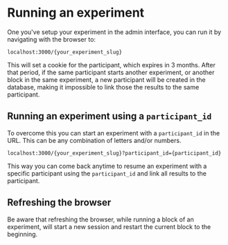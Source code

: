# Running an experiment

One you've setup your experiment in the admin interface, you can run it by navigating with the browser to:

`localhost:3000/{your_experiment_slug}`

This will set a cookie for the participant, which expires in 3 months. After that period, if the same participant starts another experiment, or another block in the same experiment, a new participant will be created in the database, making it impossible to link those the results to the same participant.

## Running an experiment using a `participant_id`

To overcome this you can start an experiment with a `participant_id` in the URL. This can be any combination of letters and/or numbers.

`localhost:3000/{your_experiment_slug}?participant_id={participant_id}`

This way you can come back anytime to resume an experiment with a specific participant using the `participant_id` and link all results to the participant.

## Refreshing the browser

Be aware that refreshing the browser, while running a block of an experiment, will start a new session and restart the current block to the beginning.
